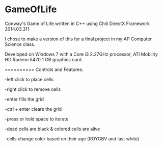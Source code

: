 GameOfLife
==========

Conway's Game of Life written in C++ using Chili DirectX Framework 2014.03.311

I chose to make a version of this for a final project in my AP Computer Science class.

Developed on Windows 7 with a Core i3 2.27GHz processor, ATI Mobility HD Radeon 5470 1 GB graphics card.

==========
Controls and Features:

-left click to place cells

-right click to remove cells

-enter fills the grid

-ctrl + enter clears the grid

-press or hold space to iterate

-dead cells are black & colored cells are alive

-cells change color based on their age (ROYGBV and last white)
